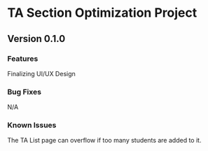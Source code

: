 # TA Section Optimization Project


## Version 0.1.0

### Features
Finalizing UI/UX Design

### Bug Fixes
N/A

### Known Issues
The TA List page can overflow if too many students are added to it. 
